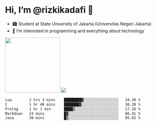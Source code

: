 # Hi, I’m @rizkikadafi 👋
- 🏙 Student at State University of Jakarta (Universitas Negeri Jakarta)
- 👀 I’m interested in programming and everything about technology
<img height="180em" src="https://github-readme-stats.vercel.app/api?username=rizkikadafi&show_icons=true&hide_border=true&&count_private=true&include_all_commits=true" />
<img src="https://github-readme-stats.vercel.app/api/top-langs/?username=rizkikadafi&show_icons=true&hide_border=true&&count_private=true&include_all_commits=true" />

<!--START_SECTION:waka-->

```txt
Lua        2 hrs 3 mins    ████████▓░░░░░░░░░░░░░░░░   34.39 %
C          1 hr 48 mins    ███████▓░░░░░░░░░░░░░░░░░   30.28 %
Prolog     1 hr 1 min      ████▒░░░░░░░░░░░░░░░░░░░░   17.16 %
Markdown   23 mins         █▓░░░░░░░░░░░░░░░░░░░░░░░   06.41 %
Java       20 mins         █▒░░░░░░░░░░░░░░░░░░░░░░░   05.65 %
```

<!--END_SECTION:waka-->

<!---
rizkikadafi/rizkikadafi is a ✨ special ✨ repository because its `README.md` (this file) appears on your GitHub profile.
You can click the Preview link to take a look at your changes.
--->
